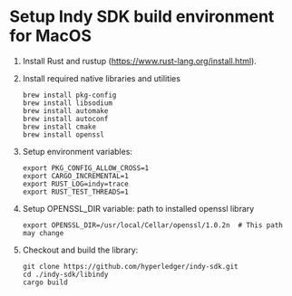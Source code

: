 # Setup Indy SDK build environment for MacOS

1. Install Rust and rustup (https://www.rust-lang.org/install.html).
2. Install required native libraries and utilities

   ```
   brew install pkg-config
   brew install libsodium
   brew install automake 
   brew install autoconf
   brew install cmake
   brew install openssl
   ```
3. Setup environment variables:
   ```
   export PKG_CONFIG_ALLOW_CROSS=1
   export CARGO_INCREMENTAL=1
   export RUST_LOG=indy=trace
   export RUST_TEST_THREADS=1
   ```
4. Setup OPENSSL_DIR variable: path to installed openssl library
   ```
   export OPENSSL_DIR=/usr/local/Cellar/openssl/1.0.2n  # This path may change
   ```
5. Checkout and build the library:
   ```
   git clone https://github.com/hyperledger/indy-sdk.git
   cd ./indy-sdk/libindy
   cargo build
   ```
